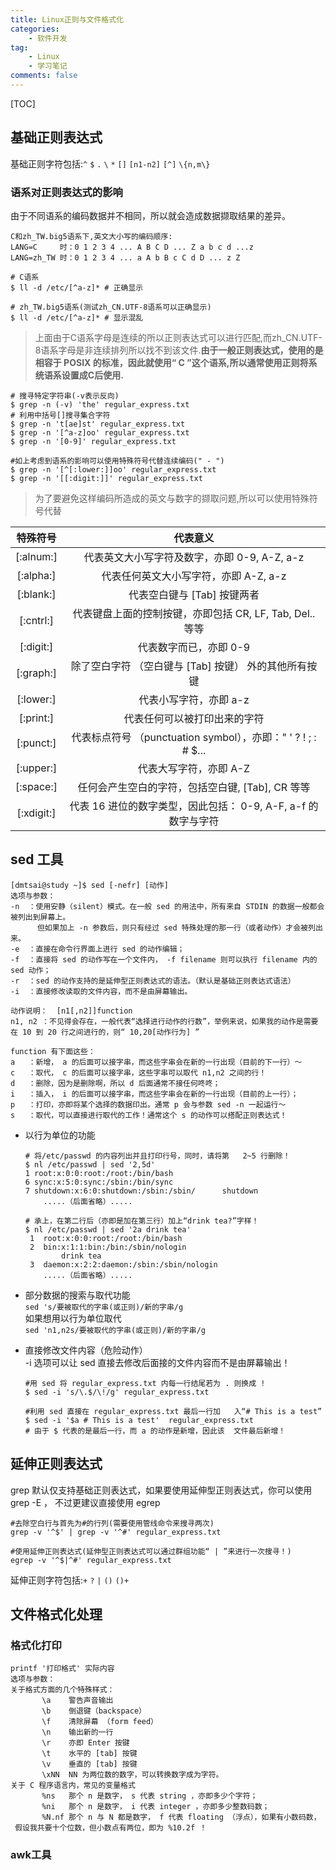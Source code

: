 ```yaml
---
title: Linux正则与文件格式化
categories: 
	- 软件开发
tag: 
	- Linux
	- 学习笔记
comments: false
---
```

[TOC]
## 基础正则表达式
基础正则字符包括:`^` `$` `.` `\` `*` `[]` `[n1-n2]` `[^]` `\{n,m\}`  
### 语系对正则表达式的影响
由于不同语系的编码数据并不相同，所以就会造成数据撷取结果的差异。

<!--more-->

```
C和zh_TW.big5语系下,英文大小写的编码顺序:
LANG=C     时：0 1 2 3 4 ... A B C D ... Z a b c d ...z
LANG=zh_TW 时：0 1 2 3 4 ... a A b B c C d D ... z Z

# C语系
$ ll -d /etc/[^a-z]* # 正确显示

# zh_TW.big5语系(测试zh_CN.UTF-8语系可以正确显示)
$ ll -d /etc/[^a-z]* # 显示混乱
```

> 上面由于C语系字母是连续的所以正则表达式可以进行匹配,而zh_CN.UTF-8语系字母是非连续排列所以找不到该文件.**由于一般正则表达式，使用的是相容于 POSIX 的标准，因此就使用“ C ”这个语系,所以通常使用正则将系统语系设置成C后使用.**

```
# 搜寻特定字符串(-v表示反向)
$ grep -n (-v) 'the' regular_express.txt 
# 利用中括号[]搜寻集合字符
$ grep -n 't[ae]st' regular_express.txt
$ grep -n '[^a-z]oo' regular_express.txt
$ grep -n '[0-9]' regular_express.txt

#如上考虑到语系的影响可以使用特殊符号代替连续编码(" - ")
$ grep -n '[^[:lower:]]oo' regular_express.txt
$ grep -n '[[:digit:]]' regular_express.txt
```

> 为了要避免这样编码所造成的英文与数字的撷取问题,所以可以使用特殊符号代替


| 特殊符号   | 代表意义 |
| :-------: | :-------: |
| [:alnum:] | 代表英文大小写字符及数字，亦即 0-9, A-Z, a-z|
| [:alpha:] | 代表任何英文大小写字符，亦即 A-Z, a-z|
| [:blank:] | 代表空白键与 [Tab] 按键两者 |
| [:cntrl:] | 代表键盘上面的控制按键，亦即包括 CR, LF, Tab, Del.. 等等 |
| [:digit:] | 代表数字而已，亦即 0-9 |
| [:graph:] | 除了空白字符 （空白键与 [Tab] 按键） 外的其他所有按键 |
| [:lower:] | 代表小写字符，亦即 a-z |
| [:print:] | 代表任何可以被打印出来的字符 |
| [:punct:] | 代表标点符号 （punctuation symbol），亦即：" ' ? ! ; : # $... |
| [:upper:] | 代表大写字符，亦即 A-Z |
| [:space:] | 任何会产生空白的字符，包括空白键, [Tab], CR 等等 |
| [:xdigit:]| 代表 16 进位的数字类型，因此包括： 0-9, A-F, a-f 的数字与字符 |


## sed 工具

```
[dmtsai@study ~]$ sed [-nefr] [动作]
选项与参数：
-n  ：使用安静（silent）模式。在一般 sed 的用法中，所有来自 STDIN 的数据一般都会被列出到屏幕上。
      但如果加上 -n 参数后，则只有经过 sed 特殊处理的那一行（或者动作）才会被列出来。
-e  ：直接在命令行界面上进行 sed 的动作编辑；
-f  ：直接将 sed 的动作写在一个文件内， -f filename 则可以执行 filename 内的 sed 动作；
-r  ：sed 的动作支持的是延伸型正则表达式的语法。（默认是基础正则表达式语法）
-i  ：直接修改读取的文件内容，而不是由屏幕输出。

动作说明：  [n1[,n2]]function
n1, n2 ：不见得会存在，一般代表“选择进行动作的行数”，举例来说，如果我的动作是需要在 10 到 20 行之间进行的，则“ 10,20[动作行为] ”

function 有下面这些：
a   ：新增， a 的后面可以接字串，而这些字串会在新的一行出现（目前的下一行）～
c   ：取代， c 的后面可以接字串，这些字串可以取代 n1,n2 之间的行！
d   ：删除，因为是删除啊，所以 d 后面通常不接任何咚咚；
i   ：插入， i 的后面可以接字串，而这些字串会在新的一行出现（目前的上一行）；
p   ：打印，亦即将某个选择的数据印出。通常 p 会与参数 sed -n 一起运行～
s   ：取代，可以直接进行取代的工作！通常这个 s 的动作可以搭配正则表达式！
```

- 以行为单位的功能

	```
	# 将/etc/passwd 的内容列出并且打印行号，同时，请将第 	2~5 行删除！
	$ nl /etc/passwd | sed '2,5d'
   	1 root:x:0:0:root:/root:/bin/bash
   	6 sync:x:5:0:sync:/sbin:/bin/sync
   	7 shutdown:x:6:0:shutdown:/sbin:/sbin/		shutdown
		.....（后面省略）.....
		
	# 承上，在第二行后（亦即是加在第三行）加上“drink tea?”字样！
	$ nl /etc/passwd | sed '2a drink tea'
     1  root:x:0:0:root:/root:/bin/bash
     2  bin:x:1:1:bin:/bin:/sbin/nologin
			drink tea
     3  daemon:x:2:2:daemon:/sbin:/sbin/nologin
		.....（后面省略）.....
	```
	
- 部分数据的搜索与取代功能  
	`sed 's/要被取代的字串(或正则)/新的字串/g`  
	如果想用以行为单位取代  
	`sed 'n1,n2s/要被取代的字串(或正则)/新的字串/g`
	
- 直接修改文件内容（危险动作）  
	-i 选项可以让 sed 直接去修改后面接的文件内容而不是由屏幕输出！
	
	```
	#用 sed 将 regular_express.txt 内每一行结尾若为 . 则换成 !
	$ sed -i 's/\.$/\!/g' regular_express.txt
	
	#利用 sed 直接在 regular_express.txt 最后一行加	入“# This is a test”
	$ sed -i '$a # This is a test' 	regular_express.txt
	# 由于 $ 代表的是最后一行，而 a 的动作是新增，因此该	文件最后新增！
	```

## 延伸正则表达式
grep 默认仅支持基础正则表达式，如果要使用延伸型正则表达式，你可以使用 grep -E ， 不过更建议直接使用 egrep

```
#去除空白行与首先为#的行列(需要使用管线命令来搜寻两次)
grep -v '^$' | grep -v '^#' regular_express.txt

#使用延伸正则表达式(延伸型正则表达式可以通过群组功能“ | ”来进行一次搜寻！)
egrep -v '^$|^#' regular_express.txt
```

延伸正则字符包括:`+` `?` `|` `()` `()+`

## 文件格式化处理
### 格式化打印

```
printf '打印格式' 实际内容
选项与参数：
关于格式方面的几个特殊样式：
       \a    警告声音输出
       \b    倒退键（backspace）
       \f    清除屏幕 （form feed）
       \n    输出新的一行
       \r    亦即 Enter 按键
       \t    水平的 [tab] 按键
       \v    垂直的 [tab] 按键
       \xNN  NN 为两位数的数字，可以转换数字成为字符。
关于 C 程序语言内，常见的变量格式
       %ns   那个 n 是数字， s 代表 string ，亦即多少个字符；
       %ni   那个 n 是数字， i 代表 integer ，亦即多少整数码数；
       %N.nf 那个 n 与 N 都是数字， f 代表 floating （浮点），如果有小数码数，
 假设我共要十个位数，但小数点有两位，即为 %10.2f ！
```

### awk工具




